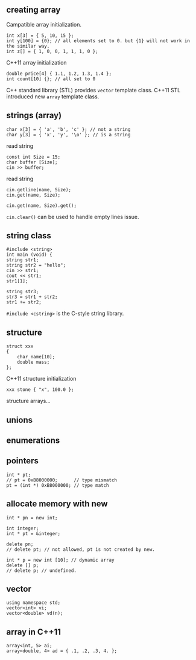 ## creating array
Campatible array initialization.
```
int x[3] = { 5, 10, 15 };
int y[100] = {0}; // all elements set to 0. but {1} will not work in the similar way.
int z[] = { 1, 0, 0, 1, 1, 1, 0 };
```
C++11 array initialization
```
double price[4] { 1.1, 1.2, 1.3, 1.4 };
int count[10] {}; // all set to 0
```

C++ standard library (STL) provides `vector` template class.
C++11 STL introduced new `array` template class.

## strings (array)
```
char x[3] = { 'a', 'b', 'c' }; // not a string
char y[3] = { 'x', 'y', '\o' }; // is a string
```
read string
```
const int Size = 15;
char buffer [Size];
cin >> buffer;
```
read string
```
cin.getline(name, Size);
cin.get(name, Size);

cin.get(name, Size).get();
```
`cin.clear()` can be used to handle empty lines issue.

## string class
```
#include <string>
int main (void) {
string str1;
string str2 = "hello";
cin >> str1;
cout << str1;
str1[1];

string str3;
str3 = str1 + str2;
str1 += str2;
```
`#include <cstring>` is the C-style string library.

## structure
```
struct xxx
{
	char name[10];
	double mass;
};
```
C++11 structure initialization
```
xxx stone { "x", 100.0 };
```
structure arrays...

## unions

## enumerations

## pointers

```
int * pt;
// pt = 0xB8000000;      // type mismatch
pt = (int *) 0xB8000000; // type match
```

## allocate memory with new
```
int * pn = new int;

int integer;
int * pt = &integer;

delete pn;
// delete pt; // not allowed, pt is not created by new.

int * p = new int [10]; // dynamic array
delete [] p;
// delete p; // undefined.
```

## vector
```
using namespace std;
vector<int> vi;
vector<double> vd(n);
```

## array in C++11
```
array<int, 5> ai;
array<double, 4> ad = { .1, .2, .3, 4. };
```
